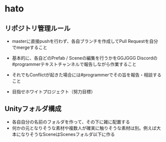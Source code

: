 # hato
## リポジトリ管理ルール
- masterに直接pushを行わず、各自ブランチを作成してPull Requestを自分でmergeすること

- 基本的に、各自どのPrefab / Sceneの編集を行うかをGGJGGG Discordの#programmerテキストチャンネルで報告しながら作業すること

- それでもConflictが起きた場合には#programmerでその旨を報告・相談すること

- 目指せホワイトプロジェクト（努力目標）

## Unityフォルダ構成
- 各自自分の名前のフォルダを作って、その下に雑に配置する
- 何かの元となりそうな素材や複数人が確実に触りそうな素材は別。例えば大本になりそうなSceneはScenesフォルダ以下に作る
